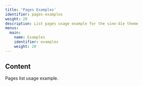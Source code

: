 ```yaml
---
title: 'Pages Examples'
identifier: pages-examples
weight: 20
description: List pages usage example for the sine-die theme
menus:
  main:
    name: Examples
    identifier: examples
    weight: 20
---
```


## Content

Pages list usage example.
